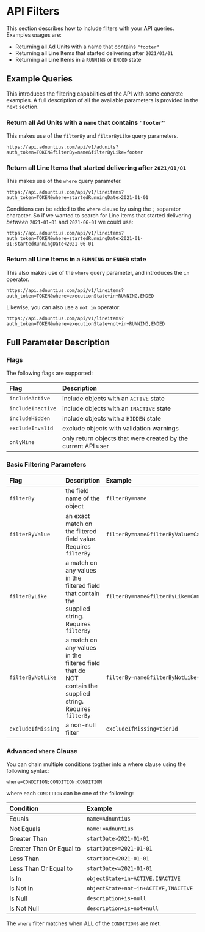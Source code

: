 # API Filters

This section describes how to include filters with your API queries. Examples usages are:

- Returning all Ad Units with a name that contains `"footer"`
- Returning all Line Items that started delivering after `2021/01/01`
- Returning all Line Items in a `RUNNING` or `ENDED` state

## Example Queries

This introduces the filtering capabilities of the API with some concrete examples. A full description of all the available parameters is provided in the next section.

### Return all Ad Units with a `name` that contains `"footer"`

This makes use of the `filterBy` and `filterByLike` query parameters.

```
https://api.adnuntius.com/api/v1/adunits?auth_token=TOKEN&filterBy=name&filterByLike=footer
```

### Return all Line Items that started delivering after `2021/01/01`

This makes use of the `where` query parameter.

```
https://api.adnuntius.com/api/v1/lineitems?auth_token=TOKEN&where=startedRunningDate>2021-01-01
```

Conditions can be added to the `where` clause by using the `;` separator character. So if we wanted to search for Line Items that started delivering *between* `2021-01-01` and `2021-06-01` we could use:

```
https://api.adnuntius.com/api/v1/lineitems?auth_token=TOKEN&where=startedRunningDate>2021-01-01;startedRunningDate<2021-06-01
```

### Return all Line Items in a `RUNNING` or `ENDED` state

This also makes use of the `where` query parameter, and introduces the `in` operator.

```
https://api.adnuntius.com/api/v1/lineitems?auth_token=TOKEN&where=executionState+in+RUNNING,ENDED
```

Likewise, you can also use a `not in` operator:

```
https://api.adnuntius.com/api/v1/lineitems?auth_token=TOKEN&where=executionState+not+in+RUNNING,ENDED
```


## Full Parameter Description

### Flags

The following flags are supported:

| Flag | Description |
| :--- | :--- |
| `includeActive` | include objects with an `ACTIVE` state |
| `includeInactive` | include objects with an `INACTIVE` state |
| `includeHidden` | include objects with a `HIDDEN` state |
| `excludeInvalid` | exclude objects with validation warnings |
| `onlyMine` | only return objects that were created by the current API user |

### Basic Filtering Parameters

| Flag | Description | Example |
| :--- | :--- | :-- |
| `filterBy` | the field name of the object | `filterBy=name` |
| `filterByValue` | an exact match on the filtered field value. Requires `filterBy` | `filterBy=name&filterByValue=Campaign` |
| `filterByLike` | a match on any values in the filtered field that contain the supplied string. Requires `filterBy` | `filterBy=name&filterByLike=Camp` |
| `filterByNotLike` | a match on any values in the filtered field that do NOT contain the supplied string. Requires `filterBy` | `filterBy=name&filterByNotLike=Camp` |
| `excludeIfMissing` | a non-null filter | `excludeIfMissing=tierId` |
    
### Advanced `where` Clause

You can chain multiple conditions togther into a where clause using the following syntax:

```
where=CONDITION;CONDITION;CONDITION
```

where each `CONDITION` can be one of the following:

| Condition | Example |
| :-- | :-- |
| Equals | `name=Adnuntius` |
| Not Equals | `name!=Adnuntius` |
| Greater Than | `startDate>2021-01-01` |
| Greater Than Or Equal to | `startDate>=2021-01-01` |
| Less Than | `startDate<2021-01-01` |
| Less Than Or Equal to | `startDate<=2021-01-01` |
| Is In | `objectState+in+ACTIVE,INACTIVE` |
| Is Not In | `objectState+not+in+ACTIVE,INACTIVE` |
| Is Null | `description+is+null` |
| Is Not Null | `description+is+not+null` |

The `where` filter matches when ALL of the `CONDITION`s are met.


